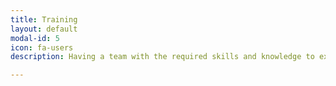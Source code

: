 ```yaml
---
title: Training
layout: default
modal-id: 5
icon: fa-users
description: Having a team with the required skills and knowledge to execute safety projects helps to avoid costly errors and delays, which can lead to deployment of unsafe systems. Carrying out effective training, at key early project stages, sets up both the project and team for success. Our suite of training courses are tailored for the functional safety teams working in mining and materials handling. Whether you are starting a new project, continuing an existing project, or in long term operations and maintenance, our training services can help your team to produce the best results.

---
```

